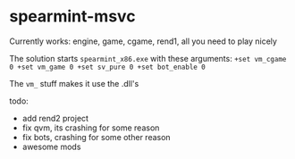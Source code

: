 # spearmint-msvc

Currently works: engine, game, cgame, rend1, all you need to play nicely

The solution starts `spearmint_x86.exe` with these arguments: `+set vm_cgame 0 +set vm_game 0 +set sv_pure 0 +set bot_enable 0`

The `vm_` stuff makes it use the .dll's

todo:
 * add rend2 project
 * fix qvm, its crashing for some reason
 * fix bots, crashing for some other reason
 * awesome mods
